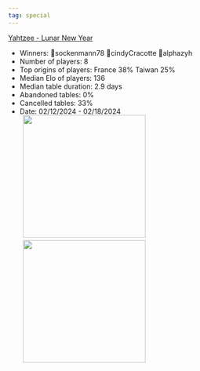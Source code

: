 ```yaml
---
tag: special
---
```


[Yahtzee - Lunar New Year](https://boardgamearena.com/tournament?id=272011)
- Winners: 🥇sockenmann78 🥈cindyCracotte 🥉alphazyh
- Number of players: 8
- Top origins of players: France 38% Taiwan 25% 
- Median Elo of players: 136
- Median table duration: 2.9 days
- Abandoned tables: 0%
- Cancelled tables: 33% 
- Date: 02/12/2024 - 02/18/2024
<div>
 <img src="/wpoc/assets/images/t_Yahtzee_Elo_20240305130401.png" width="250" style="display: block; margin-left: 30px; margin-bottom: 5px; margin-top:-15px"/>
</div>
<div>
 <img src="/wpoc/assets/images/t_Yahtzee_Duration_20240305130449.png" width="250" style="display: block; margin-left: 30px; margin-bottom: 5px;"/>
</div>
